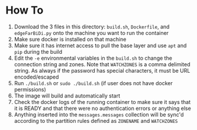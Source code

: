 # How To

1. Download the 3 files in this directory: `build.sh`, `Dockerfile`, and `edgeFarBiDi.py` onto the machine you want to run the container
2. Make sure docker is installed on that machine
3. Make sure it has internet access to pull the base layer and use `apt` and `pip` during the build
4. Edit the `-e` environmental variables in the `build.sh` to change the connection string and zones. Note that `WATCHZONES` is a comma delimited string. As always if the password has special characters, it must be URL encoded/escaped
5. Run `./build.sh` or `sudo ./build.sh` (if user does not have docker permissions)
6. The image will build and automatically start
7. Check the docker logs of the running container to make sure it says that it is READY and that there were no authentication errors or anything else
8. Anything inserted into the `messages.messages` collection will be sync'd according to the partition rules defined as `ZONENAME` and `WATCHZONES`